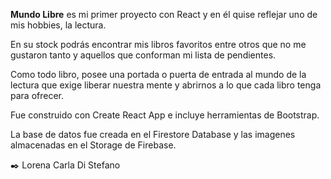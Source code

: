 **Mundo Libre** es mi primer proyecto con React y en él quise reflejar uno de mis hobbies, la lectura.

En su stock podrás encontrar mis libros favoritos entre otros que no me gustaron tanto y aquellos que conforman mi lista de pendientes.

Como todo libro, posee una portada o puerta de entrada al mundo de la lectura que exige liberar nuestra mente y abrirnos a lo que cada libro tenga para ofrecer.

Fue construido con Create React App e incluye herramientas de Bootstrap.

La base de datos fue creada en el Firestore Database y las imagenes almacenadas en el Storage de Firebase.




✒️ Lorena Carla Di Stefano







